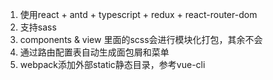 
1. 使用react + antd + typescript + redux + react-router-dom
2. 支持sass
3. components & view 里面的scss会进行模块化打包，其余不会
4. 通过路由配置表自动生成面包屑和菜单
5. webpack添加外部static静态目录，参考vue-cli